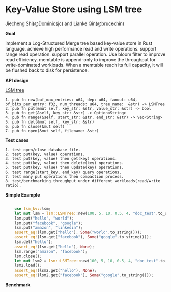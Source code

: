 # Key-Value Store using LSM tree

Jiecheng Shi([@Dominicsjc](https://github.com/Dominicsjc)) and Lianke Qin([@brucechin](https://github.com/brucechin))

**Goal**

implement a Log-Structured Merge tree based key-value store in Rust language. achieve high performance read and write operations. support range read operation. support parallel operation. Use bloom filter to improve read efficiency. memtable is append-only to improve the throughput for write-dominated workloads. When a memtable reach its full capacity, it will be flushed back to disk for persistence.

**API design**

[LSM tree](https://en.wikipedia.org/wiki/Log-structured_merge-tree)

    1. pub fn new(buf_max_entries: u64, dep: u64, fanout: u64, bf_bits_per_entry: f32, num_threads: u64, tree_name:  &str) -> LSMTree
    2. pub fn put(&mut self, key_str: &str, value_str: &str) -> bool
    3. pub fn get(&self, key_str: &str) -> Option<String>
    4. pub fn range(&self, start_str: &str, end_str: &str) -> Vec<String>
    5. pub fn del(&mut self, key_str: &str)
    6. pub fn close(&mut self)
    7. pub fn open(&mut self, filename: &str)




**Test cases**

    1. test open/close database file.
    2. test put(key, value) operations.
    3. test put(key, value) then get(key) operations.
    4. test put(key, value) then delete(key) operations.
    5. test put(key, value) then update(key) operations.
    6. test range(start_key, end_key) query operations.
    7. test many put operations then compaction process.
    8. test/benchmarking throughput under different workloads(read/write ratio).


**Simple Example**

```rust

    use lsm_kv::lsm;
    let mut lsm = lsm::LSMTree::new(100, 5, 10, 0.5, 4, "doc_test".to_string());
    lsm.put("hello", "world");
    lsm.put("facebook", "google");
    lsm.put("amazon", "linkedin");
    assert_eq!(lsm.get("hello"), Some("world".to_string()));
    assert_eq!(lsm.get("facebook"), Some("google".to_string()));
    lsm.del("hello");
    assert_eq!(lsm.get("hello"), None);
    lsm.range("amazon", "facebook");
    lsm.close();
    let mut lsm2 = lsm::LSMTree::new(100, 5, 10, 0.5, 4, "doc_test".to_string());
    lsm2.load();
    assert_eq!(lsm2.get("hello"), None);
    assert_eq!(lsm2.get("facebook"), Some("google".to_string()));

```

**Benchmark**
